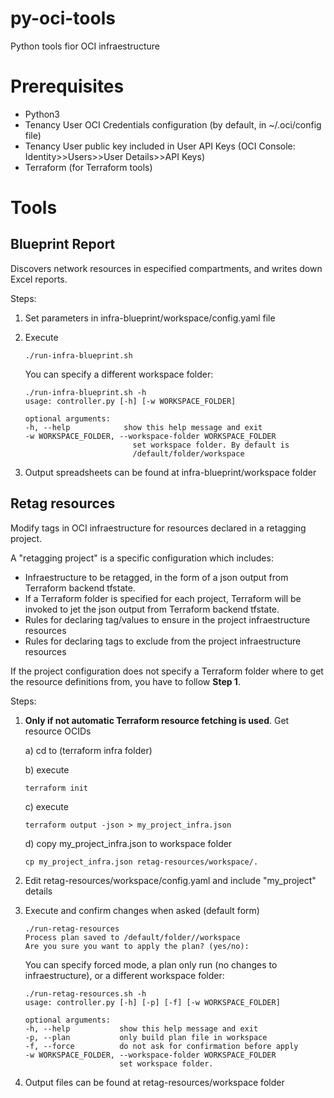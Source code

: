 # py-oci-tools
Python tools fior OCI infraestructure

# Prerequisites

* Python3
* Tenancy User OCI Credentials configuration (by default, in  ~/.oci/config file)
* Tenancy User public key included in User API Keys (OCI Console: Identity>>Users>>User Details>>API Keys)
* Terraform (for Terraform tools)

# Tools

## Blueprint Report

Discovers network resources in especified compartments, and writes down Excel reports.

Steps:

1) Set parameters in infra-blueprint/workspace/config.yaml file

2) Execute

   ```
   ./run-infra-blueprint.sh
   ```

   You can specify a different workspace folder:

   ```
   ./run-infra-blueprint.sh -h
   usage: controller.py [-h] [-w WORKSPACE_FOLDER]

   optional arguments:
   -h, --help            show this help message and exit
   -w WORKSPACE_FOLDER, --workspace-folder WORKSPACE_FOLDER
                           set workspace folder. By default is
                           /default/folder/workspace
   ```

3) Output spreadsheets can be found at infra-blueprint/workspace folder

## Retag resources

Modify tags in OCI infraestructure for resources declared in a retagging project.

A "retagging project" is a specific configuration which includes:

* Infraestructure to be retagged, in the form of a json output from Terraform backend tfstate.
* If a Terraform folder is specified for each project, Terraform will be invoked to jet the json output from Terraform backend tfstate.
* Rules for declaring tag/values to ensure in the project infraestructure resources
* Rules for declaring tags to exclude from the project infraestructure resources

If the project configuration does not specify a Terraform folder where to get the resource definitions from, you have to follow __Step 1__.

Steps:

1) __Only if not automatic Terraform resource fetching is used__. Get resource OCIDs

   a) cd to (terraform infra folder)

   b) execute

      ```
      terraform init
      ```

   c) execute

      ```
      terraform output -json > my_project_infra.json
      ```

   d) copy my_project_infra.json to workspace folder

      ```
      cp my_project_infra.json retag-resources/workspace/.
      ```

2) Edit retag-resources/workspace/config.yaml and include "my_project" details

3) Execute and confirm changes when asked (default form)

   ```
   ./run-retag-resources
   Process plan saved to /default/folder//workspace
   Are you sure you want to apply the plan? (yes/no):
   ```

   You can specify forced mode, a plan only run (no changes to infraestructure), or a different workspace folder:

   ```
   ./run-retag-resources.sh -h
   usage: controller.py [-h] [-p] [-f] [-w WORKSPACE_FOLDER]

   optional arguments:
   -h, --help           show this help message and exit
   -p, --plan           only build plan file in workspace
   -f, --force          do not ask for confirmation before apply
   -w WORKSPACE_FOLDER, --workspace-folder WORKSPACE_FOLDER
                        set workspace folder. 
   ```

4) Output files can be found at retag-resources/workspace folder
